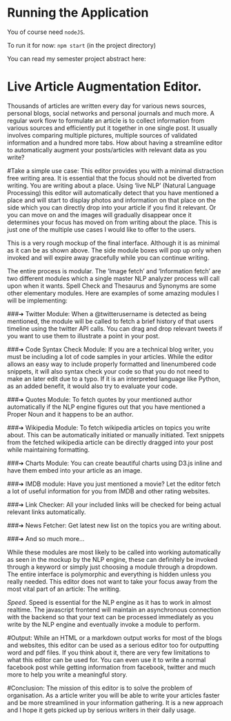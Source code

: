 Running the Application
=============================

You of course need `nodeJS`.

To run it for now: `npm start` (in the project directory)

You can read my semester project abstract here:

Live Article Augmentation Editor.
=========================================


Thousands of articles are written every day for various news sources, personal blogs, social
networks and personal journals and much more. A regular work flow to formulate an article is to
collect information from various sources and efficiently put it together in one single post. It
usually involves comparing multiple pictures, multiple sources of validated information and a
hundred more tabs. How about having a streamline editor to automatically augment your
posts/articles with relevant data as you write?

#Take a simple use case:
This editor provides you with a minimal distraction free writing area. It is essential that the focus
should not be diverted from writing. You are writing about a place. Using ‘live NLP’ (Natural
Language Processing) this editor will automatically detect that you have mentioned a place and
will start to display photos and information on that place on the side which you can directly drop
into your article if you find it relevant. Or you can move on and the images will gradually
disappear once it determines your focus has moved on from writing about the place. This is just
one of the multiple use cases I would like to offer to the users.

This is a very rough mockup of the final interface. Although it is as minimal as it can be as shown
above. The side module boxes will pop up only when invoked and will expire away gracefully
while you can continue writing.

The entire process is modular. The ‘Image fetch’ and ‘Information fetch’ are two different
modules which a single master NLP analyzer process will call upon when it wants. Spell Check
and Thesaurus and Synonyms are some other elementary modules. Here are examples of
some amazing modules I will be implementing:

###➔ Twitter Module:
When a @twitterusername is detected as being mentioned, the module will be called to
fetch a brief history of that users timeline using the twitter API calls. You can drag and
drop relevant tweets if you want to use them to illustrate a point in your post.

###➔ Code Syntax Check Module:
If you are a technical blog writer, you must be including a lot of code samples in your
articles. While the editor allows an easy way to include properly formatted and
line­numbered code snippets, it will also syntax check your code so that you do not need
to make an later edit due to a typo. If it is an interpreted language like Python, as an
added benefit, it would also try to evaluate your code.

###➔ Quotes Module:
To fetch quotes by your mentioned author automatically if the NLP engine figures out that
you have mentioned a Proper Noun and it happens to be an author.

###➔ Wikipedia Module:
To fetch wikipedia articles on topics you write about. This can be automatically initiated or
manually initiated. Text snippets from the fetched wikipedia article can be directly
dragged into your post while maintaining formatting.

###➔ Charts Module:
You can create beautiful charts using D3.js inline and have them embed into your article
as an image.

###➔ IMDB module:
Have you just mentioned a movie? Let the editor fetch a lot of useful information for you
from IMDB and other rating websites.

###➔ Link Checker:
All your included links will be checked for being actual relevant links automatically.

###➔ News Fetcher:
Get latest new list on the topics you are writing about.

###➔ And so much more...

While these modules are most likely to be called into working automatically as seen in the
mockup by the NLP engine, these can definitely be invoked through a keyword or simply just
choosing a module through a dropdown. The entire interface is polymorphic and everything is
hidden unless you really needed. This editor does not want to take your focus away from the
most vital part of an article: The writing.

*Speed*. Speed is essential for the NLP engine as it has to work in almost realtime. The
javascript frontend will maintain an asynchronous connection with the backend so that your text
can be processed immediately as you write by the NLP engine and eventually invoke a module to
perform.

#Output:
While an HTML or a markdown output works for most of the blogs and websites, this editor can
be used as a serious editor too for outputting word and pdf files.
If you think about it, there are very few limitations to what this editor can be used for. You can
even use it to write a normal facebook post while getting information from facebook, twitter and
much more to help you write a meaningful story.

#Conclusion:
The mission of this editor is to solve the problem of organisation. As a article writer you will be
able to write your articles faster and be more streamlined in your information gathering. It is a
new approach and I hope it gets picked up by serious writers in their daily usage.
